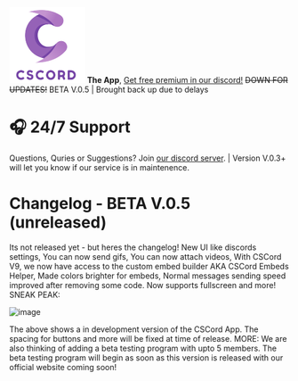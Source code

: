 [![CSCord](https://github.com/AyanTheDeveloper/CSCord/blob/master/cscordico.png?raw=true)](https://github.com/AyanTheDeveloper/CSCord-App) **The App**, [Get free premium in our discord!](https://discord.gg/m86NNb2Rhy)
~~DOWN FOR UPDATES!~~ BETA V.0.5 | Brought back up due to delays
# 🎧 24/7 Support
Questions, Quries or Suggestions? Join [our discord server](https://discord.gg/m86NNb2Rhy). | Version V.0.3+ will let you know if our service is in maintenence.
# Changelog - BETA V.0.5 (unreleased)
Its not released yet - but heres the changelog!
New UI like discords settings,
You can now send gifs,
You can now attach videos,
With CSCord V9, we now have access to the custom embed builder AKA CSCord Embeds Helper,
Made colors brighter for embeds,
Normal messages sending speed improved after removing some code.
Now supports fullscreen and more! 
SNEAK PEAK:

![image](https://github.com/AyanTheDeveloper/CSCord-App/assets/110039634/eeee1ed9-8952-4a06-b59f-21ad82ecad69)


The above shows a in development version of the CSCord App. The spacing for buttons and more will be fixed at time of release.
MORE: We are also thinking of adding a beta testing program with upto 5 members. The beta testing program will begin as soon as this version is released with our official website coming soon!
